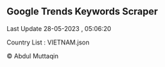 

## Google Trends Keywords Scraper 
 
Last Update 28-05-2023 , 05:06:20

Country List :
VIETNAM.json



© Abdul Muttaqin 
